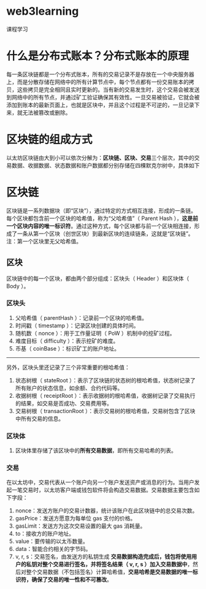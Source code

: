 # web3learning
课程学习

# 什么是分布式账本？分布式账本的原理
每一条区块链都是一个分布式账本，所有的交易记录不是存放在一个中央服务器上，而是分散存储在网络中的所有计算节点中，每个节点都有一份交易账本的拷贝，这些拷贝是完全相同且实时更新的。当有新的交易发生时，这个交易会被发送到网络中的所有节点，并通过矿工验证确保其有效性。一旦交易被验证，它就会被添加到账本的最新页面上，也就是区块中，并且这个过程是不可逆的，一旦记录下来，就无法被篡改或删除。

# 区块链的组成方式
以太坊区块链由大到小可以依次分解为：**区块链、区块、交易**三个层次，其中的交易数据、收据数据、状态数据和账户数据都分别存储在四棵默克尔树中，具体如下

# 区块链
区块链是一系列数据块（即“区块”），通过特定的方式相互连接，形成的一条链。每个区块都包含前一个区块的哈希值，称为“父哈希值”（ Parent Hash ），**这是前一个区块内容的唯一标识符**。通过这种方式，每个区块都与前一个区块相连接，形成了一条从第一个区块（创世区块）到最新区块的连续链条，这就是“区块链”。注：第一个区块里无父哈希值。

## 区块
区块链中的每一个区块，都由两个部分组成：区块头（ Header ）和区块体（ Body ）。

### 区块头

1. 父哈希值（ parentHash ）：记录前一个区块的哈希值。
2. 时间戳（ timestamp ）：记录区块创建的具体时间。
3. 随机数（ nonce ）：用于工作量证明（ PoW ）机制中的挖矿过程。
4. 难度目标（ difficulty ）：表示挖矿的难度。
5. 币基（ coinBase ）：标识矿工的账户地址。
*********************************************
另外，区块头里还记录了三个非常重要的根哈希值：
1. 状态树根（ stateRoot ）：表示了区块链的状态树的根哈希值，状态树记录了所有账户的状态信息，如余额、合约代码等。
2. 收据树根（ receiptRoot ）：表示收据树的根哈希值，收据树记录了交易执行的结果，如交易是否成功、交易费用等。
3. 交易树根（ transactionRoot ）：表示交易树的根哈希值，交易树包含了区块中所有交易的信息。

### 区块体
1. 区块体里存储了该区块中的**所有交易数据**，即所有交易哈希的列表。

### 交易
在以太坊中，交易代表从一个账户向另一个账户发送资产或消息的行为。当用户发起一笔交易时，以太坊客户端或钱包软件将会构造交易数据。交易数据主要包含如下字段：
1. nonce：发送方账户的交易计数器，统计该账户在此区块链中的总交易次数。
2. gasPrice：发送方愿意为每单位 gas 支付的价格。
3. gasLimit：发送方为这次交易设置的最大 gas 消耗量。
4. to：接收方的账户地址。
5. value：要传输的以太币数量。
6. data：智能合约相关的字节码。
7. v, r, s：交易签名，由发送方的私钥生成
**交易数据构造完成后，钱包将使用用户的私钥对整个交易进行签名，并将签名结果（ v, r, s ）加入交易数据中**，然后对整个交易数据（不包括签名）计算哈希值，**交易哈希是交易数据的唯一标识符，确保了交易的唯一性和不可篡改**。








